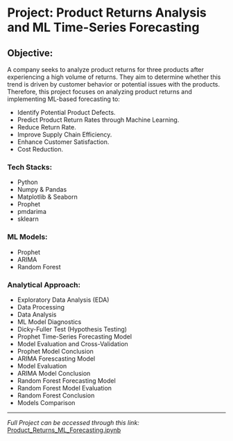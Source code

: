 # Project: Product Returns Analysis and ML Time-Series Forecasting
## Objective:
A company seeks to analyze product returns for three products after experiencing a high volume of returns. They aim to determine whether this trend is driven by customer behavior or potential issues with the products. 
Therefore, this project focuses on analyzing product returns and implementing ML-based forecasting to:

- Identify Potential Product Defects.
- Predict Product Return Rates through Machine Learning.
- Reduce Return Rate.
- Improve Supply Chain Efficiency.
- Enhance Customer Satisfaction.
- Cost Reduction.

### Tech Stacks:
- Python
- Numpy & Pandas
- Matplotlib & Seaborn
- Prophet
- pmdarima
- sklearn

### ML Models:
- Prophet
- ARIMA
- Random Forest

### Analytical Approach:
- Exploratory Data Analysis (EDA)
- Data Processing
- Data Analysis
- ML Model Diagnostics
- Dicky-Fuller Test (Hypothesis Testing)
- Prophet Time-Series Forecasting Model
- Model Evaluation and Cross-Validation
- Prophet Model Conclusion
- ARIMA Forescasting Model
- Model Evaluation
- ARIMA Model Conclusion
- Random Forest Forecasting Model
- Random Forest Model Evaluation
- Random Forest Conclusion
- Models Comparison

------------
*Full Project can be accessed through this link:* [Product_Returns_ML_Forecasting.ipynb](https://github.com/mustafaa7med/product-return-ml-forecast/blob/main/Product_Returns_ML_Forecasting.ipynb)

